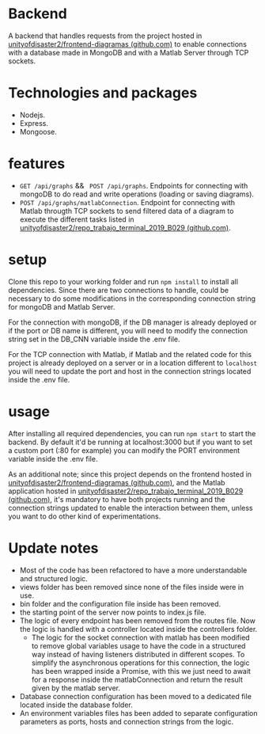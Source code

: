 # Backend

A backend that handles requests from the project hosted in [unityofdisaster2/frontend-diagramas (github.com)][1] to enable connections with a database made in MongoDB and with a Matlab Server through TCP sockets.

# Technologies and packages

- Nodejs.
- Express.
- Mongoose.

# features

- `GET /api/graphs` && ` POST /api/graphs`. Endpoints for connecting with mongoDB to do read and write operations (loading or saving diagrams).
- `POST /api/graphs/matlabConnection`. Endpoint for connecting with Matlab througth TCP sockets to send filtered data of a diagram to execute the different tasks listed in [unityofdisaster2/repo_trabajo_terminal_2019_B029 (github.com)][2].

# setup

Clone this repo to your working folder and run `npm install` to install all dependencies. Since there are two connections to handle, could be necessary to do some modifications in the corresponding connection string for mongoDB and Matlab Server.

For the connection with mongoDB, if the DB manager is already deployed or if the port or DB name is different, you will need to modify the connection string set in the DB_CNN variable inside the .env file.

For the TCP connection with Matlab, if Matlab and the related code for this project is already deployed on a server or in a location different to `localhost` you will need to update the port and host in the connection strings located inside the .env file.

# usage

After installing all required dependencies, you can run `npm start` to start the backend. By default it'd be running at localhost:3000 but if you want to set a custom port (:80 for example) you can modify the PORT environment variable inside the .env file.

As an additional note; since this project depends on the frontend hosted in [unityofdisaster2/frontend-diagramas (github.com)][1], and the Matlab application hosted in [unityofdisaster2/repo_trabajo_terminal_2019_B029 (github.com)][2], it's mandatory to have both projects running and the connection strings updated to enable the interaction between them, unless you want to do other kind of experimentations.

# Update notes

- Most of the code has been refactored to have a more understandable and structured logic.
- views folder has been removed since none of the files inside were in use.
- bin folder and the configuration file inside has been removed.
- the starting point of the server now points to index.js file.
- The logic of every endpoint has been removed from the routes file. Now the logic is handled with a controller located inside the controllers folder.
  - The logic for the socket connection with matlab has been modified to remove global variables usage to have the code in a structured way instead of having listeners distributed in different scopes. To simplify the asynchronous operations for this connection, the logic has been wrapped inside a Promise, with this we just need to await for a response inside the matlabConnection and return the result given by the matlab server.
- Database connection configuration has been moved to a dedicated file located inside the database folder.
- An environment variables files has been added to separate configuration parameters as ports, hosts and connection strings from the logic.

[1]: https://github.com/unityofdisaster2/frontend-diagramas
[2]: https://github.com/unityofdisaster2/repo_trabajo_terminal_2019_B029
